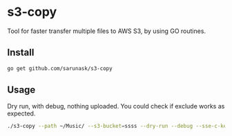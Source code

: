 # s3-copy
Tool for faster transfer multiple files to AWS S3, by using GO routines.

## Install

```bash
go get github.com/sarunask/s3-copy
```

## Usage

Dry run, with debug, nothing uploaded. You could check if exclude works as expected.
```bash
./s3-copy --path ~/Music/ --s3-bucket=ssss --dry-run --debug --sse-c-key 45123qwefawdfgddddadfqwefgqwegdd --exclude '.*\.mp4' --workers 50
```
